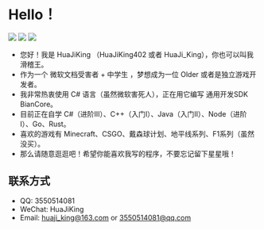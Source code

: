 # Hello！
<img src="https://img.shields.io/static/v1?label=OS&message=Win10&style=for-the-badge&logo=Windows&color=blue" />
<img src="https://img.shields.io/static/v1?label=Editor&message=VS&style=for-the-badge&logo=Visual%20Studio&color=purple" /> 

<img src="https://github-readme-stats.vercel.app/api?username=huajiking402&show_icons=true&theme=dark&locale=cn#gh-dark-mode-only" />

- 您好！我是 HuaJiKing （HuaJiKing402 或者 HuaJi_King），你也可以叫我滑稽王。
- 作为一个 微软文档受害者 + 中学生 ，梦想成为一位 Older 或者是独立游戏开发者。
- 我非常热衷使用 C# 语言（虽然微软害死人），正在用它编写 通用开发SDK BianCore。
- 目前正在自学 C#（进阶Ⅲ）、C++（入门Ⅰ）、Java（入门Ⅱ）、Node（进阶Ⅰ）、Go、Rust。
- 喜欢的游戏有 Minecraft、CSGO、戴森球计划、地平线系列、F1系列（虽然没买）。
- 那么请随意逛逛吧！希望你能喜欢我写的程序，不要忘记留下星星哦！

## 联系方式
- QQ: 3550514081
- WeChat: HuaJiKing
- Email: huaji_king@163.com or 3550514081@qq.com